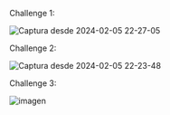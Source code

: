 
Challenge 1:


![Captura desde 2024-02-05 22-27-05](https://github.com/diegofernandezmontesinos/100dayscss/assets/107031333/193b7991-69a4-411c-86ad-f785910f676b)




Challenge 2:


![Captura desde 2024-02-05 22-23-48](https://github.com/diegofernandezmontesinos/100dayscss/assets/107031333/bccbdd61-d911-44b6-ab64-303521f0850a)


Challenge 3:


![imagen](https://github.com/diegofernandezmontesinos/100dayscss/assets/107031333/06504a46-0cc8-4aee-8c17-128b87458bd4)



